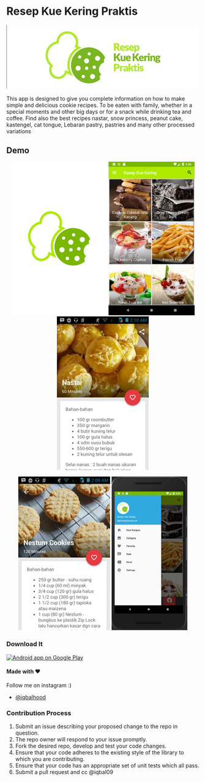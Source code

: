 # Resep Kue Kering Praktis

<p align="center">
  <img src="ss/landscape.png" alt="" />
</p>


This app is designed to give you complete information on how to make simple and delicious cookie recipes. To be eaten with family, whether in a special moments and other big days or for a snack while drinking tea and coffee. Find also the best recipes nastar, snow princess, peanut cake, kastengel, cat tongue, Lebaran pastry, pastries and many other processed variations

## Demo

<p align="center">
  <img src="ss/splash.jpg" height="400" alt="" />
  <img src="ss/1.png" height="400" alt="" />
  <img src="ss/2.png" height="400" alt="" />
</p>

<p align="center">
  <img src="ss/3.png" height="400" alt="" />
  <img src="ss/4.png" height="400" alt="" />
</p>





### Download It

<a href="https://play.google.com/store/apps/details?id=reseplengkap.kue.kering">
  <img alt="Android app on Google Play" src="https://developer.android.com/images/brand/en_app_rgb_wo_45.png" />
</a>



#### Made with &#9829;
Follow me on instagram :)
- [@iqbalhood](https://instagram.com/iqbalhood)

### Contribution Process

1. Submit an issue describing your proposed change to the repo in question.
1. The repo owner will respond to your issue promptly.
1. Fork the desired repo, develop and test your code changes.
1. Ensure that your code adheres to the existing style of the library to which
   you are contributing.
1. Ensure that your code has an appropriate set of unit tests which all pass.
1. Submit a pull request and cc @iqbal09
